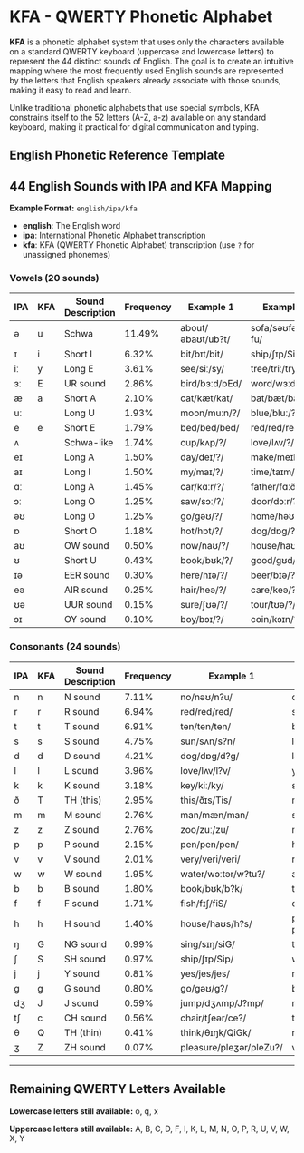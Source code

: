 # KFA - QWERTY Phonetic Alphabet

**KFA** is a phonetic alphabet system that uses only the characters available on a standard QWERTY keyboard (uppercase and lowercase letters) to represent the 44 distinct sounds of English. The goal is to create an intuitive mapping where the most frequently used English sounds are represented by the letters that English speakers already associate with those sounds, making it easy to read and learn.

Unlike traditional phonetic alphabets that use special symbols, KFA constrains itself to the 52 letters (A-Z, a-z) available on any standard keyboard, making it practical for digital communication and typing.

## English Phonetic Reference Template
## 44 English Sounds with IPA and KFA Mapping

**Example Format:** `english/ipa/kfa`
- **english**: The English word
- **ipa**: International Phonetic Alphabet transcription  
- **kfa**: KFA (QWERTY Phonetic Alphabet) transcription (use `?` for unassigned phonemes)

### Vowels (20 sounds)

| IPA | KFA | Sound Description | Frequency | Example 1 | Example 2 | Example 3 |
|-----|-----|-------------------|-----------|-----------|-----------|-----------|
| ə | u | Schwa | 11.49% | about/əbaʊt/ub?t/ | sofa/səʊfə/s?fu/ | banana/bənɑːnə/bun?nu/ |
| ɪ | i | Short I | 6.32% | bit/bɪt/bit/ | ship/ʃɪp/Sip/ | gym/dʒɪm/Jim/ |
| iː | y | Long E | 3.61% | see/siː/sy/ | tree/triː/try/ | key/kiː/ky/ |
| ɜː | E | UR sound | 2.86% | bird/bɜːd/bEd/ | word/wɜːd/wEd/ | nurse/nɜːs/nEs/ |
| æ | a | Short A | 2.10% | cat/kæt/kat/ | bat/bæt/bat/ | hand/hænd/hand/ |
| uː |  | Long U | 1.93% | moon/muːn/?/ | blue/bluː/?/ | food/fuːd/?/ |
| e | e | Short E | 1.79% | bed/bed/bed/ | red/red/red/ | bread/bred/bred/ |
| ʌ |  | Schwa-like | 1.74% | cup/kʌp/?/ | love/lʌv/?/ | blood/blʌd/?/ |
| eɪ |  | Long A | 1.50% | day/deɪ/?/ | make/meɪk/?/ | rain/reɪn/?/ |
| aɪ |  | Long I | 1.50% | my/maɪ/?/ | time/taɪm/?/ | fly/flaɪ/?/ |
| ɑː |  | Long A | 1.45% | car/kɑːr/?/ | father/fɑːðər/?/ | palm/pɑːm/?/ |
| ɔː |  | Long O | 1.25% | saw/sɔː/?/ | door/dɔːr/?/ | bought/bɔːt/?/ |
| əʊ |  | Long O | 1.25% | go/gəʊ/?/ | home/həʊm/?/ | boat/bəʊt/?/ |
| ɒ |  | Short O | 1.18% | hot/hɒt/?/ | dog/dɒg/?/ | wash/wɒʃ/?/ |
| aʊ |  | OW sound | 0.50% | now/naʊ/?/ | house/haʊs/?/ | cloud/klaʊd/?/ |
| ʊ |  | Short U | 0.43% | book/bʊk/?/ | good/gʊd/?/ | put/pʊt/?/ |
| ɪə |  | EER sound | 0.30% | here/hɪə/?/ | beer/bɪə/?/ | deer/dɪə/?/ |
| eə |  | AIR sound | 0.25% | hair/heə/?/ | care/keə/?/ | bear/beə/?/ |
| ʊə |  | UUR sound | 0.15% | sure/ʃʊə/?/ | tour/tʊə/?/ | pure/pjʊə/?/ |
| ɔɪ |  | OY sound | 0.10% | boy/bɔɪ/?/ | coin/kɔɪn/?/ | voice/vɔɪs/?/ |

### Consonants (24 sounds)

| IPA | KFA | Sound Description | Frequency | Example 1 | Example 2 | Example 3 |
|-----|-----|-------------------|-----------|-----------|-----------|-----------|
| n | n | N sound | 7.11% | no/nəʊ/n?u/ | dinner/dɪnər/dinu?/ | sun/sʌn/s?un/ |
| r | r | R sound | 6.94% | red/red/red/ | sorry/sɒri/sɒri/ | car/kɑːr/kɑr/ |
| t | t | T sound | 6.91% | ten/ten/ten/ | better/betər/betu?/ | cat/kæt/kat/ |
| s | s | S sound | 4.75% | sun/sʌn/s?n/ | lesson/lesən/lesun/ | bus/bʌs/b?s/ |
| d | d | D sound | 4.21% | dog/dɒg/d?g/ | ladder/lædər/ladu?/ | red/red/red/ |
| l | l | L sound | 3.96% | love/lʌv/l?v/ | yellow/jeləʊ/jelu?/ | call/kɔːl/k?l/ |
| k | k | K sound | 3.18% | key/kiː/ky/ | school/skuːl/sk?l/ | book/bʊk/b?k/ |
| ð | T | TH (this) | 2.95% | this/ðɪs/Tis/ | mother/mʌðər/m?Tu?/ | breathe/briːð/brET/ |
| m | m | M sound | 2.76% | man/mæn/man/ | summer/sʌmər/s?mu?/ | time/taɪm/taim/ |
| z | z | Z sound | 2.76% | zoo/zuː/zu/ | music/mjuːzɪk/m?zik/ | eyes/aɪz/?iz/ |
| p | p | P sound | 2.15% | pen/pen/pen/ | happy/hæpi/hapy/ | cup/kʌp/k?p/ |
| v | v | V sound | 2.01% | very/veri/veri/ | river/rɪvər/rivu?/ | love/lʌv/l?v/ |
| w | w | W sound | 1.95% | water/wɔːtər/w?tu?/ | away/əweɪ/uwe?/ | quick/kwɪk/kwik/ |
| b | b | B sound | 1.80% | book/bʊk/b?k/ | table/teɪbəl/te?bul/ | job/dʒɒb/J?b/ |
| f | f | F sound | 1.71% | fish/fɪʃ/fiS/ | coffee/kɒfi/k?fi/ | leaf/liːf/lyf/ |
| h | h | H sound | 1.40% | house/haʊs/h?s/ | perhaps/pərhæps/purh?ps/ | hello/heləʊ/helu?/ |
| ŋ | G | NG sound | 0.99% | sing/sɪŋ/siG/ | thinking/θɪŋkɪŋ/QiGkiG/ | long/lɒŋ/l?G/ |
| ʃ | S | SH sound | 0.97% | ship/ʃɪp/Sip/ | washing/wɒʃɪŋ/w?SiG/ | fish/fɪʃ/fiS/ |
| j | j | Y sound | 0.81% | yes/jes/jes/ | music/mjuːzɪk/mj?zik/ | few/fjuː/fj?/ |
| g | g | G sound | 0.80% | go/gəʊ/g?/ | bigger/bɪgər/bigu?/ | bag/bæg/bag/ |
| dʒ | J | J sound | 0.59% | jump/dʒʌmp/J?mp/ | magic/mædʒɪk/maJik/ | bridge/brɪdʒ/briJ/ |
| tʃ | c | CH sound | 0.56% | chair/tʃeər/ce?/ | teacher/tiːtʃər/tycu?/ | watch/wɒtʃ/w?c/ |
| θ | Q | TH (thin) | 0.41% | think/θɪŋk/QiGk/ | nothing/nʌθɪŋ/n?QiG/ | path/pɑːθ/p?Q/ |
| ʒ | Z | ZH sound | 0.07% | pleasure/pleʒər/pleZu?/ | vision/vɪʒən/viZun/ | beige/beɪʒ/be?Z/ |

---

## Remaining QWERTY Letters Available

**Lowercase letters still available:** o, q, x

**Uppercase letters still available:** A, B, C, D, F, I, K, L, M, N, O, P, R, U, V, W, X, Y
